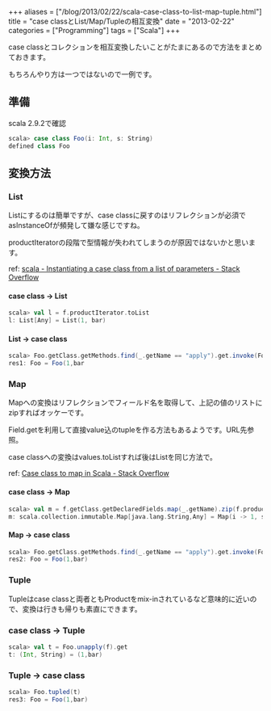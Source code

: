+++
aliases = ["/blog/2013/02/22/scala-case-class-to-list-map-tuple.html"]
title = "case classとList/Map/Tupleの相互変換"
date = "2013-02-22"
categories = ["Programming"]
tags = ["Scala"]
+++

<!--more-->

case classとコレクションを相互変換したいことがたまにあるので方法をまとめておきます。

もちろんやり方は一つではないので一例です。


## 準備

scala 2.9.2で確認

```scala
scala> case class Foo(i: Int, s: String)
defined class Foo
```

## 変換方法

### List

Listにするのは簡単ですが、case classに戻すのはリフレクションが必須でasInstanceOfが頻発して嫌な感じですね。

productIteratorの段階で型情報が失われてしまうのが原因ではないかと思います。

ref: [scala - Instantiating a case class from a list of parameters - Stack Overflow](http://stackoverflow.com/questions/4290955/instantiating-a-case-class-from-a-list-of-parameters)

#### case class -&gt; List

```scala
scala> val l = f.productIterator.toList
l: List[Any] = List(1, bar)
```

#### List -&gt; case class

```scala
scala> Foo.getClass.getMethods.find(_.getName == "apply").get.invoke(Foo, l.map(_.asInstanceOf[AnyRef]):_*).asInstanceOf[Foo]
res1: Foo = Foo(1,bar
```

### Map

Mapへの変換はリフレクションでフィールド名を取得して、上記の値のリストにzipすればオッケーです。

Field.getを利用して直接value込のtupleを作る方法もあるようです。URL先参照。

case classへの変換はvalues.toListすれば後はListを同じ方法で。

ref: [Case class to map in Scala - Stack Overflow](http://stackoverflow.com/questions/1226555/case-class-to-map-in-scala)

#### case class -&gt; Map

```scala
scala> val m = f.getClass.getDeclaredFields.map(_.getName).zip(f.productIterator.toList).toMap
m: scala.collection.immutable.Map[java.lang.String,Any] = Map(i -> 1, s -> bar)
```

#### Map -&gt; case class

```scala
scala> Foo.getClass.getMethods.find(_.getName == "apply").get.invoke(Foo, m.values.toList.map(_.asInstanceOf[AnyRef]):_*).asInstanceOf[Foo]
res2: Foo = Foo(1,bar)
```

### Tuple

Tupleはcase classと両者ともProductをmix-inされているなど意味的に近いので、変換は行きも帰りも素直にできます。

### case class -&gt; Tuple

```scala
scala> val t = Foo.unapply(f).get
t: (Int, String) = (1,bar)
```

### Tuple -&gt; case class

```scala
scala> Foo.tupled(t)
res3: Foo = Foo(1,bar)
```
